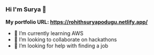### Hi I'm Surya 👋

**My portfolio URL: https://rohithsuryapodugu.netlify.app/**

- 🌱 I’m currently learning AWS
- 👯 I’m looking to collaborate on hackathons
- 🤔 I’m looking for help with finding a job
